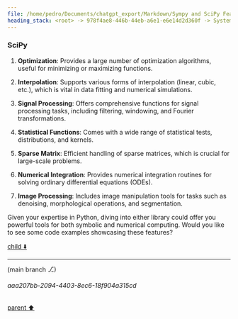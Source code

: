```yaml
---
file: /home/pedro/Documents/chatgpt_export/Markdown/Sympy and SciPy Features.md
heading_stack: <root> -> 978f4ae8-446b-44eb-a6e1-e6e14d2d360f -> System -> 29d455d7-aacc-4725-b3ef-918114effb01 -> System -> aaa2e7d9-3bdd-4fad-911a-31b12dc2a648 -> User -> 8538284c-0352-43f1-8abc-46b21e1b06e8 -> Assistant -> SymPy -> SciPy
---
```

### SciPy

1. **Optimization**: Provides a large number of optimization algorithms, useful for minimizing or maximizing functions.

2. **Interpolation**: Supports various forms of interpolation (linear, cubic, etc.), which is vital in data fitting and numerical simulations.

3. **Signal Processing**: Offers comprehensive functions for signal processing tasks, including filtering, windowing, and Fourier transformations.

4. **Statistical Functions**: Comes with a wide range of statistical tests, distributions, and kernels.

5. **Sparse Matrix**: Efficient handling of sparse matrices, which is crucial for large-scale problems.

6. **Numerical Integration**: Provides numerical integration routines for solving ordinary differential equations (ODEs).

7. **Image Processing**: Includes image manipulation tools for tasks such as denoising, morphological operations, and segmentation.

Given your expertise in Python, diving into either library could offer you powerful tools for both symbolic and numerical computing. Would you like to see some code examples showcasing these features?

[child ⬇️](#aaa207bb-2094-4403-8ec6-18f904a315cd)

---

(main branch ⎇)
###### aaa207bb-2094-4403-8ec6-18f904a315cd
[parent ⬆️](#8538284c-0352-43f1-8abc-46b21e1b06e8)
